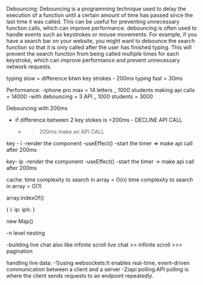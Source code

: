 Debouncing:
Debouncing is a programming technique used to delay the execution of a function until a certain amount of time has passed since the last time it was called. This can be useful for preventing unnecessary function calls, which can improve performance.
debouncing is often used to handle events such as keystrokes or mouse movements. For example, if you have a search bar on your website, you might want to debounce the search function so that it is only called after the user has finished typing.
This will prevent the search function from being called multiple times for each keystroke, which can improve performance and prevent unnecessary network requests.

typing slow = difference btwn key strokes - 200ms
typing fast = 30ms

Performance:
-iphone pro max = 14 letters _ 1000 students making api calls = 14000
-with debouncing = 3 API _ 1000 students = 3000

Debouncing with 200ms

- if difference between 2 key stokes is <200ms - DECLINE API CALL
  - > 200ms make an API CALL

key - i
-render the component
-useEffect()
-start the timer => make api call after 200ms

key- ip
-render the component
-useEffect()
-start the timer -> make api call after 200ms

cache:
time complexity to search in array = O(n)
time complexity to search in array = O(1)

array.indexOf()

{
i:
ip:
iph:
}

new Map()

-n level nesting

-building live chat also like infinite scroll
live chat >> infinite scroll >>> pagination

handling live data:
-1)using websockets:It enables real-time, event-driven communication between a client and a server
-2)api polling:API polling is where the client sends requests to an endpoint repeatedly.
